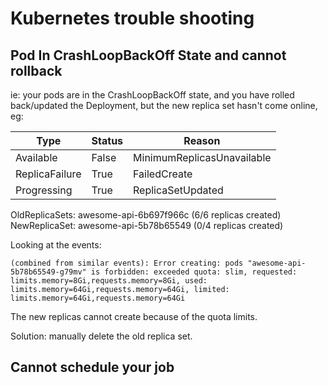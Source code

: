 # Kubernetes trouble shooting

## Pod In CrashLoopBackOff State and cannot rollback

ie: your pods are in the CrashLoopBackOff state, and you have rolled back/updated the Deployment, but the new replica set hasn't come online, eg:

| Type           | Status | Reason                     |
| -------------- | ------ | -------------------------- |
| Available      | False  | MinimumReplicasUnavailable |
| ReplicaFailure | True   | FailedCreate               |
| Progressing    | True   | ReplicaSetUpdated          |

OldReplicaSets: awesome-api-6b697f966c (6/6 replicas created)
NewReplicaSet: awesome-api-5b78b65549 (0/4 replicas created)

Looking at the events:

```
(combined from similar events): Error creating: pods "awesome-api-5b78b65549-g79mv" is forbidden: exceeded quota: slim, requested: limits.memory=8Gi,requests.memory=8Gi, used: limits.memory=64Gi,requests.memory=64Gi, limited: limits.memory=64Gi,requests.memory=64Gi
```

The new replicas cannot create because of the quota limits.

Solution: manually delete the old replica set.

## Cannot schedule your job

